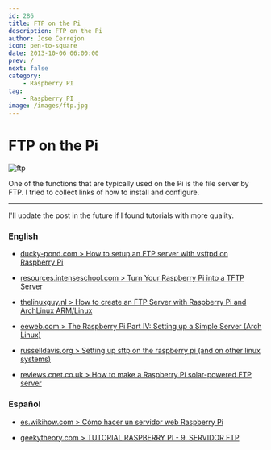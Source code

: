 ```yaml
---
id: 286
title: FTP on the Pi
description: FTP on the Pi
author: Jose Cerrejon
icon: pen-to-square
date: 2013-10-06 06:00:00
prev: /
next: false
category:
    - Raspberry PI
tag:
    - Raspberry PI
image: /images/ftp.jpg
---
```


# FTP on the Pi

![ftp](/images/ftp.jpg)

One of the functions that are typically used on the Pi is the file server by FTP. I tried to collect links of how to install and configure.

---

I'll update the post in the future if I found tutorials with more quality.

### English

-   [ducky-pond.com > How to setup an FTP server with vsftpd on Raspberry Pi](https://www.ducky-pond.com/posts/2013/Aug/install-an-ftp-server-on-rpi/)

-   [resources.intenseschool.com > Turn Your Raspberry Pi into a TFTP Server](https://resources.intenseschool.com/introduction-to-raspberry-pi/)

-   [thelinuxguy.nl > How to create an FTP Server with Raspberry Pi and ArchLinux ARM/Linux](https://www.thelinuxguy.nl/how-tos/how-to-create-an-ftp-server-with-raspberry-pi-and-archlinux-armlinux/)

-   [eeweb.com > The Raspberry Pi Part IV: Setting up a Simple Server (Arch Linux)](https://www.eeweb.com/blog/kyle_olive/the-raspberry-pi-part-iv-setting-up-a-simple-server)

-   [russelldavis.org > Setting up sftp on the raspberry pi (and on other linux systems)](https://russelldavis.org/2013/08/18/setting-up-sftp-on-the-raspberry-pi-and-on-other-linux-systems-2/)

-   [reviews.cnet.co.uk > How to make a Raspberry Pi solar-powered FTP server](https://reviews.cnet.co.uk/desktops/how-to-make-a-raspberry-pi-solar-powered-ftp-server-50009923/)

### Espa&ntilde;ol

-   [es.wikihow.com > C&oacute;mo hacer un servidor web Raspberry Pi](https://es.wikihow.com/hacer-un-servidor-web-Raspberry-Pi)

-   [geekytheory.com > TUTORIAL RASPBERRY PI - 9. SERVIDOR FTP](https://geekytheory.com/tutorial-raspberry-pi-9-servidor-ftp/)
